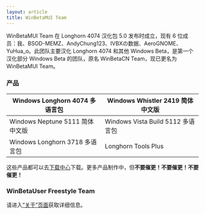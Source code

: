 ```yaml
---
layout: article
title: WinBetaMUI Team
---
```


WinBetaMUI Team 在 Longhorn 4074 汉化包 5.0 发布时成立，现有 6 位成员：我、BSOD-MEMZ、AndyChung123、IVBXの数据、AeroGNOME、YuHua_o。此团队主要汉化 Longhorn 4074 和其他 Windows Beta，是第一个汉化部分 Windows Beta 的团队，原名 WinBetaCN Team，现已更名为 WinBetaMUI Team。

### 产品

| Windows Longhorn 4074 多语言包  | Windows Whistler 2419 简体中文版  |
| ----------------------------------------------- | -----------------------------------------|
| Windows Neptune 5111 简体中文版 | Windows Vista Build 5112 多语言包 |
| Windows Longhorn 3718 多语言包  | Longhorn Tools Plus               |

这些产品都可以去[下载中心](http://wbl2.github.io/download)下载。更多产品制作中，但**不要催更！不要催更！不要催更！**

### WinBetaUser Freestyle Team

请进入[“关于”页面](http://wbl2.github.io/about)获取详细信息。
